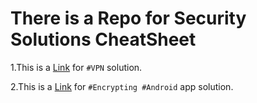 # There is a Repo for Security Solutions CheatSheet

1.This is a [Link](https://github.com/juanfont/headscale) for `#VPN` solution.

2.This is a [Link](https://github.com/open-keychain/open-keychain) for `#Encrypting #Android` app solution.
